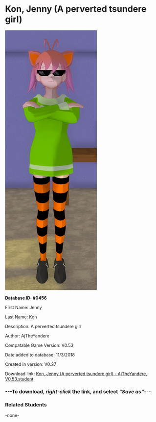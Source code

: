 # Kon, Jenny (A perverted tsundere girl)

<img src="../../Files/Images/Kon, Jenny (A perverted tsundere girl).png" title="Kon, Jenny (A perverted tsundere girl) - AjTheYandere, V0.53">

**Database ID: #0456**

First Name: Jenny

Last Name: Kon

Description: A perverted tsundere girl

Author: AjTheYandere

Compatable Game Version: V0.53

Date added to database: 11/3/2018

Created in version: V0.27

Download link: <a href="https://raw.githubusercontent.com/Arbiter1223/Daigaku-Gurashi-Custom-Students/master/Files/Student%20Files/Kon%2C%20Jenny%20(A%20perverted%20tsundere%20girl)%20-%20AjTheYandere%2C%20V0.53.student">Kon, Jenny (A perverted tsundere girl) - AjTheYandere, V0.53.student</a>

### ---**To download, _right-click_ the link, and select _"Save as"_**---

### Related Students

-none-
